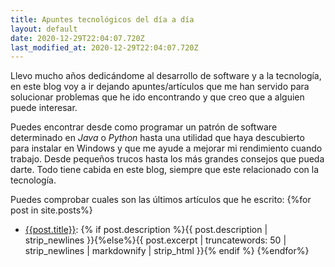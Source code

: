 ```yaml
---
title: Apuntes tecnológicos del día a día
layout: default
date: 2020-12-29T22:04:07.720Z
last_modified_at: 2020-12-29T22:04:07.720Z
---
```

Llevo mucho años dedicándome al desarrollo de software y a la tecnología, en este blog voy a ir dejando apuntes/artículos que me han servido para solucionar problemas que he ido encontrando y que creo que a alguien puede interesar.

Puedes encontrar desde como programar un patrón de software determinado en *Java* o *Python* hasta una utilidad que haya descubierto para instalar en Windows y que me ayude a mejorar mi rendimiento cuando trabajo. Desde pequeños trucos hasta los más grandes consejos que pueda darte. Todo tiene cabida en este blog, siempre que este relacionado con la tecnología.

Puedes comprobar cuales son las últimos artículos que he escrito:
{%for post in site.posts%}
- [{{post.title}}]({{post.url}}): {% if post.description %}{{ post.description | strip_newlines }}{%else%}{{ post.excerpt | truncatewords: 50 | strip_newlines | markdownify | strip_html }}{% endif %}
{%endfor%}
